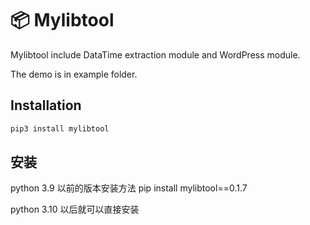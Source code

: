 📦 Mylibtool
=======================

Mylibtool include DataTime extraction module and WordPress module.

The demo is in example folder.

Installation
-----

```bash
pip3 install mylibtool
```

##  安装
python 3.9 以前的版本安装方法
pip install mylibtool==0.1.7

python 3.10 以后就可以直接安装

